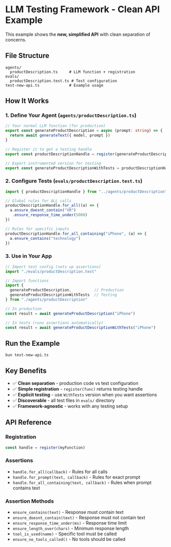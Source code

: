 # LLM Testing Framework - Clean API Example

This example shows the **new, simplified API** with clean separation of concerns.

## File Structure

```
agents/
  productDescription.ts     # LLM function + registration
evals/  
  productDescription.test.ts # Test configuration
test-new-api.ts             # Example usage
```

## How It Works

### 1. Define Your Agent (`agents/productDescription.ts`)

```typescript
// Your normal LLM function (for production)
export const generateProductDescription = async (prompt: string) => {
  return await generateText({ model, prompt })
}

// Register it to get a testing handle
export const productDescriptionHandle = register(generateProductDescription)

// Export instrumented version for testing
export const generateProductDescriptionWithTests = productDescriptionHandle.run
```

### 2. Configure Tests (`evals/productDescription.test.ts`)

```typescript
import { productDescriptionHandle } from "../agents/productDescription"

// Global rules for ALL calls
productDescriptionHandle.for_all((a) => {
  a.ensure_doesnt_contain("VR")
   .ensure_response_time_under(5000)
})

// Rules for specific inputs
productDescriptionHandle.for_all_containing("iPhone", (a) => {
  a.ensure_contains("technology")
})
```

### 3. Use in Your App

```typescript
// Import test config (sets up assertions)
import "./evals/productDescription.test"

// Import functions
import { 
  generateProductDescription,          // Production 
  generateProductDescriptionWithTests  // Testing
} from "./agents/productDescription"

// In production
const result = await generateProductDescription("iPhone")

// In tests (runs assertions automatically)
const result = await generateProductDescriptionWithTests("iPhone")
```

## Run the Example

```bash
bun test-new-api.ts
```

## Key Benefits

- ✅ **Clean separation** - production code vs test configuration
- ✅ **Simple registration** - `register(func)` returns testing handle
- ✅ **Explicit testing** - use `WithTests` version when you want assertions
- ✅ **Discoverable** - all test files in `evals/` directory
- ✅ **Framework-agnostic** - works with any testing setup

## API Reference

### Registration
```typescript
const handle = register(myFunction)
```

### Assertions
- `handle.for_all(callback)` - Rules for all calls
- `handle.for_prompt(text, callback)` - Rules for exact prompt
- `handle.for_all_containing(text, callback)` - Rules when prompt contains text

### Assertion Methods
- `ensure_contains(text)` - Response must contain text
- `ensure_doesnt_contain(text)` - Response must not contain text  
- `ensure_response_time_under(ms)` - Response time limit
- `ensure_length_over(chars)` - Minimum response length
- `tool_is_used(name)` - Specific tool must be called
- `ensure_no_tools_called()` - No tools should be called